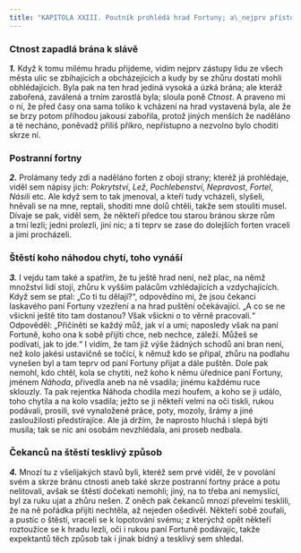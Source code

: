 ```yaml
---
title: "KAPITOLA XXIII. Poutník prohlédá hrad Fortuny; a\_nejprv přístup k\_němu"
---
```


### Ctnost zapadlá brána k slávě

**_1._** Když k tomu milému hradu přijdeme, vidím nejprv zástupy lidu ze všech města ulic se zbíhajících a obcházejících a kudy by se zhůru dostati mohli obhlédajících. Byla pak na ten hrad jediná vysoká a úzká brána; ale kteráž zabořená, zaválená a trním zarostlá byla; sloula poně _Ctnost_. A praveno mi o ní, že před časy ona sama toliko k vcházení na hrad vystavená byla, ale že se brzy potom příhodou jakousi zabořila, protož jiných menších že naděláno a té necháno, poněvadž příliš příkro, nepřístupno a nezvolno bylo choditi skrze ní.

### Postranní fortny

**_2._** Prolámany tedy zdi a naděláno forten z obojí strany; kteréž já prohlédaje, viděl sem nápisy jich: _Pokrytství_, _Lež_, _Pochlebenství_, _Nepravost_, _Fortel_, _Násilí_ etc. Ale když sem to tak jmenoval, a kteří tudy vcházeli, slyšeli, hněvali se na mne, reptali, shoditi mne dolů chtěli, takže sem stouliti musel. Dívaje se pak, viděl sem, že někteří předce tou starou bránou skrze rům a trní lezli; jedni prolezli, jiní nic; a ti teprv se zase do dolejších forten vraceli a jimi procházeli.

### Štěstí koho náhodou chytí, toho vynáší

**_3._** I vejdu tam také a spatřím, že tu ještě hrad není, než plac, na němž množství lidí stojí, zhůru k vyšším palácům vzhlédajících a vzdychajících. Když sem se ptal: „Co ti tu dělají?“, odpovědíno mi, že jsou čekanci laskavého paní Fortuny vzezření a na hrad puštění očekávající. „A co se ne všickni ještě tito tam dostanou? Však všickni o to věrně pracovali.“ Odpověděl: „Přičíněti se každý můž, jak ví a umí; naposledy však na paní Fortuně, koho ona k sobě přijíti chce, neb nechce, záleží. Můžeš se podívati, jak to jde.“ I vidím, že tam již výše žádných schodů ani bran není, než kolo jakési ustavičně se točící, k němuž kdo se připal, zhůru na podlahu vynešen byl a tam teprv od paní Fortuny přijat a dále puštěn. Dole pak nemohl, kdo chtěl, kola se chytiti, než koho k němu úřednice paní Fortuny, jménem _Náhoda_, přivedla aneb na ně vsadila; jinému každému ruce sklouzly. Ta pak rejentka Náhoda chodila mezi houfem, a koho se ji událo, toho chytila a na kolo vsadila; ježto se ji někteří velmi na oči tiskli, rukou podávali, prosili, své vynaložené práce, poty, mozoly, šrámy a jiné zasloužilosti předstírajíce. Ale já držím, že naprosto hluchá i slepá býti musila; tak se nic ani osobám nevzhlédala, ani proseb nedbala.

### Čekanců na štěstí tesklivý způsob

**_4._** Mnozí tu z všelijakých stavů byli, kteréž sem prvé viděl, že v povolání svém a skrze bránu ctnosti aneb také skrze postranní fortny práce a potu nelitovali, avšak se štěstí dočekati nemohli; jiný, na to třeba ani nemyslící, byl za ruku ujat a zhůru nešen. Z oněch pak čekanců mnozí převelmi tesklili, že na ně pořádka přijíti nechtěla, až nejeden ošedivěl. Někteří sobě zoufali, a pustíc o štěstí, vraceli se k lopotování svému; z kterýchž opět někteří roztoužíce se k hradu lezli, oči i rukou paní Fortuně podávajíc, takže expektantů těch způsob tak i jinak bídný a tesklivý sem shledal.
